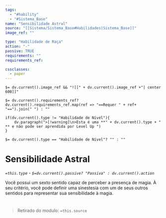 ```yaml
---
tags:
  - "#hability"
  - "#Sistema_Base"
name: "Sensibilidade Astral"
source: "[[Sistema/Sistema_Base#Habilidades|Sistema_Base]]"
image_ref: ""

type: "Habilidade de Raça"
action: "-"
passive: TRUE
requirements: ""
requirements_ref:  

cssclasses:
  - paper
---
```

`$= dv.current().image_ref && "![[" + dv.current().image_ref +"| center 600]]"`


`$= dv.current().requirements_ref? dv.current().requirements_ref.map(ref => "==Requer " + ref+ "==").join(" ") : ""`

```dataviewjs
if(dv.current().type != "Habilidade de Nível"){
	dv.paragraph(">[!warning]\n>Esta é uma **" + dv.current().type + " ** e não pode ser aprendida por Level Up ")
}
```


`$= dv.current().type == "Habilidade de Nível"? "" : ""`
# Sensibilidade Astral
*`=this.type` - `$=dv.current().passive? "Passiva" : dv.current().action`*

Você possui um sexto sentido capaz de perceber a presença de magia. À seu critério, você pode definir uma sinestesia com um de seus outros sentidos para representar sua sensíbilidade à magia.


#
> Retirado do modulo: `=this.source`